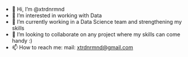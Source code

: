 - 👋 Hi, I’m @xtrdnrmnd
- 👀 I’m interested in working with Data
- 🌱 I’m currently working in a Data Science team and strengthening my skills
- 💞️ I’m looking to collaborate on any project where my skills can come handy :)
- 📫 How to reach me: mail: xtrdnrmnd@gmail.com

<!---
xtrdnrmnd/xtrdnrmnd is a ✨ special ✨ repository because its `README.md` (this file) appears on your GitHub profile.
You can click the Preview link to take a look at your changes.
--->
